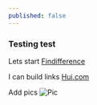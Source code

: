 ```yaml
---
published: false
---
```


### Testing test

Lets start [Findifference](https://findifference.github.io)
	
I can build links [Hui.com](Hui "Hui title")
	
Add pics
![Pic]({{site.baseurl}}/https://i.imgur.com/wRt0uXm.gif)
